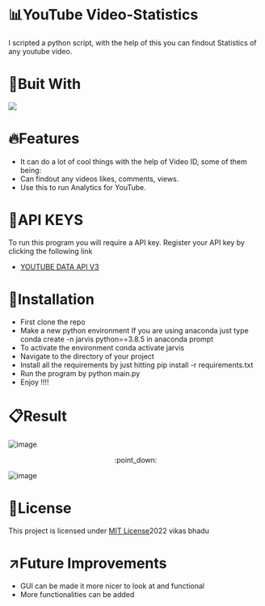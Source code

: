 # :bar_chart:YouTube Video-Statistics
I scripted a python script, with the help of this you can findout Statistics of any youtube video.

# :hammer:Buit With
<img src="https://img.shields.io/badge/Python-FFD43B?style=for-the-badge&logo=python&logoColor=blue">

# :fire:Features
* It can do a lot of cool things with the help of Video ID, some of them being:
* Can findout any videos likes, comments, views.
* Use this to run Analytics for YouTube.

# :pencil:API KEYS
To run this program you will require a API key. Register your API key by clicking the following link
* [YOUTUBE DATA API V3](https://developers.google.com/youtube/v3/getting-started)

# :pushpin:Installation
* First clone the repo
* Make a new python environment If you are using anaconda just type conda create -n jarvis python==3.8.5 in anaconda prompt
* To activate the environment conda activate jarvis
* Navigate to the directory of your project
* Install all the requirements by just hitting pip install -r requirements.txt
* Run the program by python main.py
* Enjoy !!!!

# :clipboard:Result
![image](https://user-images.githubusercontent.com/98146902/176901424-f03180d8-a26b-41a3-ab6e-43f10e235b69.png)
<p align="center">:point_down:</p>

![image](https://user-images.githubusercontent.com/98146902/176901951-3b1b7fe4-008b-47a7-bae4-607a0c0a374b.png)


# :name_badge:License 
This project is licensed under [MIT License](https://github.com/beingvikasbhadu/YouTube-Video-Statistics/new/main)2022 vikas bhadu

# :arrow_upper_right:Future Improvements
* GUI can be made it more nicer to look at and functional
* More functionalities can be added
